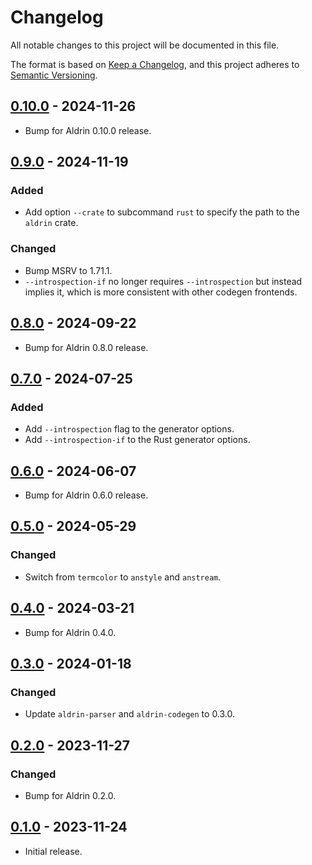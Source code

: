 # Changelog

All notable changes to this project will be documented in this file.

The format is based on [Keep a Changelog](https://keepachangelog.com/en/1.0.0/),
and this project adheres to [Semantic Versioning](https://semver.org/spec/v2.0.0.html).

## [0.10.0] - 2024-11-26

- Bump for Aldrin 0.10.0 release.

## [0.9.0] - 2024-11-19

### Added

- Add option `--crate` to subcommand `rust` to specify the path to the `aldrin` crate.

### Changed

- Bump MSRV to 1.71.1.
- `--introspection-if` no longer requires `--introspection` but instead implies it, which is more
  consistent with other codegen frontends.

## [0.8.0] - 2024-09-22

- Bump for Aldrin 0.8.0 release.

## [0.7.0] - 2024-07-25

### Added

- Add `--introspection` flag to the generator options.
- Add `--introspection-if` to the Rust generator options.

## [0.6.0] - 2024-06-07

- Bump for Aldrin 0.6.0 release.

## [0.5.0] - 2024-05-29

### Changed

- Switch from `termcolor` to `anstyle` and `anstream`.

## [0.4.0] - 2024-03-21

- Bump for Aldrin 0.4.0.

## [0.3.0] - 2024-01-18

### Changed

- Update `aldrin-parser` and `aldrin-codegen` to 0.3.0.

## [0.2.0] - 2023-11-27

### Changed

- Bump for Aldrin 0.2.0.

## [0.1.0] - 2023-11-24

- Initial release.

[0.10.0]: https://github.com/dennis-hamester/aldrin/releases/tag/aldrin-gen-0.10.0
[0.9.0]: https://github.com/dennis-hamester/aldrin/releases/tag/aldrin-gen-0.9.0
[0.8.0]: https://github.com/dennis-hamester/aldrin/releases/tag/aldrin-gen-0.8.0
[0.7.0]: https://github.com/dennis-hamester/aldrin/releases/tag/aldrin-gen-0.7.0
[0.6.0]: https://github.com/dennis-hamester/aldrin/releases/tag/aldrin-gen-0.6.0
[0.5.0]: https://github.com/dennis-hamester/aldrin/releases/tag/aldrin-gen-0.5.0
[0.4.0]: https://github.com/dennis-hamester/aldrin/releases/tag/aldrin-gen-0.4.0
[0.3.0]: https://github.com/dennis-hamester/aldrin/releases/tag/aldrin-gen-0.3.0
[0.2.0]: https://github.com/dennis-hamester/aldrin/releases/tag/aldrin-gen-0.2.0
[0.1.0]: https://github.com/dennis-hamester/aldrin/releases/tag/aldrin-gen-0.1.0

